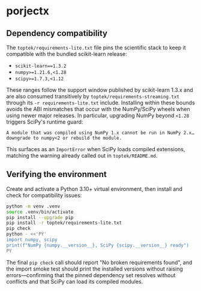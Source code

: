 # porjectx

## Dependency compatibility

The `toptek/requirements-lite.txt` file pins the scientific stack to keep it
compatible with the bundled scikit-learn release:

- `scikit-learn==1.3.2`
- `numpy>=1.21.6,<1.28`
- `scipy>=1.7.3,<1.12`

These ranges follow the support window published by scikit-learn 1.3.x and are
also consumed transitively by `toptek/requirements-streaming.txt` through its
`-r requirements-lite.txt` include. Installing within these bounds avoids the
ABI mismatches that occur with the NumPy/SciPy wheels when using newer major
releases. In particular, upgrading NumPy beyond `<1.28` triggers SciPy's
runtime guard:

```
A module that was compiled using NumPy 1.x cannot be run in NumPy 2.x…
downgrade to numpy<2 or rebuild the module.
```

This surfaces as an `ImportError` when SciPy loads compiled extensions,
matching the warning already called out in `toptek/README.md`.

## Verifying the environment

Create and activate a Python 3.10+ virtual environment, then install and check
for compatibility issues:

```bash
python -m venv .venv
source .venv/bin/activate
pip install --upgrade pip
pip install -r toptek/requirements-lite.txt
pip check
python - <<'PY'
import numpy, scipy
print(f"NumPy {numpy.__version__}, SciPy {scipy.__version__} ready")
PY
```

The final `pip check` call should report "No broken requirements found", and
the import smoke test should print the installed versions without raising
errors—confirming that the pinned dependency set resolves without conflicts and
that SciPy can load its compiled modules.
